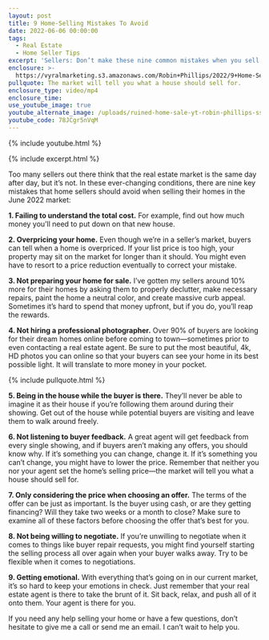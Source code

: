 ```yaml
---
layout: post
title: 9 Home-Selling Mistakes To Avoid
date: 2022-06-06 00:00:00
tags:
  - Real Estate
  - Home Seller Tips
excerpt: 'Sellers: Don’t make these nine common mistakes when you sell.'
enclosure: >-
  https://vyralmarketing.s3.amazonaws.com/Robin+Phillips/2022/9+Home-Selling+Mistakes+To+Avoid.mp4
pullquote: The market will tell you what a house should sell for.
enclosure_type: video/mp4
enclosure_time:
use_youtube_image: true
youtube_alternate_image: /uploads/ruined-home-sale-yt-robin-phillips-ss.png
youtube_code: 78JCgr5nVqM
---
```

{% include youtube.html %}

{% include excerpt.html %}

Too many sellers out there think that the real estate market is the same day after day, but it’s not. In these ever-changing conditions, there are nine key mistakes that home sellers should avoid when selling their homes in the June 2022 market:

**1\. Failing to understand the total cost.**&nbsp;For example, find out how much money you’ll need to put down on that new house.

**2\. Overpricing your home.** Even though we’re in a seller’s market, buyers can tell when a home is overpriced. If your list price is too high, your property may sit on the market for longer than it should. You might even have to resort to a price reduction eventually to correct your mistake.

**3\. Not preparing your home for sale.** I’ve gotten my sellers around 10% more for their homes by asking them to properly declutter, make necessary repairs, paint the home a neutral color, and create massive curb appeal. Sometimes it’s hard to spend that money upfront, but if you do, you’ll reap the rewards.

**4\. Not hiring a professional photographer.** Over 90% of buyers are looking for their dream homes online before coming to town—sometimes prior to even contacting a real estate agent. Be sure to put the most beautiful, 4k, HD photos you can online so that your buyers can see your home in its best possible light. It will translate to more money in your pocket.

{% include pullquote.html %}

**5\. Being in the house while the buyer is there.** They’ll never be able to imagine it as their house if you’re following them around during their showing. Get out of the house while potential buyers are visiting and leave them to walk around freely.

**6\. Not listening to buyer feedback.** A great agent will get feedback from every single showing, and if buyers aren’t making any offers, you should know why. If it’s something you can change, change it. If it’s something you can’t change, you might have to lower the price. Remember that neither you nor your agent set the home’s selling price—the market will tell you what a house should sell for.

**7\. Only considering the price when choosing an offer.** The terms of the offer can be just as important. Is the buyer using cash, or are they getting financing? Will they take two weeks or a month to close? Make sure to examine all of these factors before choosing the offer that’s best for you.

**8\. Not being willing to negotiate.** If you’re unwilling to negotiate when it comes to things like buyer repair requests, you might find yourself starting the selling process all over again when your buyer walks away. Try to be flexible when it comes to negotiations.

**9\. Getting emotional.** With everything that’s going on in our current market, it’s so hard to keep your emotions in check. Just remember that your real estate agent is there to take the brunt of it. Sit back, relax, and push all of it onto them. Your agent is there for you.

If you need any help selling your home or have a few questions, don’t hesitate to give me a call or send me an email. I can’t wait to help you.
